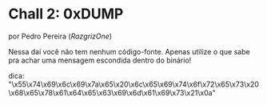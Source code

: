 # Chall 2: 0xDUMP

por Pedro Pereira (*RazgrizOne*)

Nessa daí você não tem nenhum código-fonte. Apenas utilize o que sabe pra achar uma mensagem escondida dentro do binário!

dica:
"\x55\x74\x69\x6c\x69\x7a\x65\x20\x6c\x65\x69\x74\x6f\x72\x65\x73\x20\x68\x65\x78\x61\x64\x65\x63\x69\x6d\x61\x69\x73\x21\x0a"
